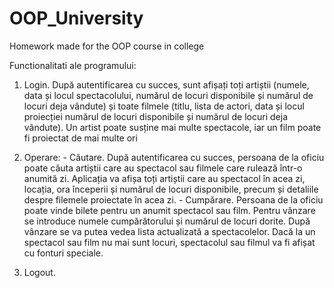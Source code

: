 # OOP_University
Homework made for the OOP course in college

Functionalitati ale programului:

  1. Login. După autentificarea cu succes, sunt afișați toți artiștii (numele, data și locul
  spectacolului, numărul de locuri disponibile și numărul de locuri deja vândute) și toate filmele
  (titlu, lista de actori, data și locul proiecției numărul de locuri disponibile și numărul de locuri
  deja vândute). Un artist poate susține mai multe spectacole, iar un film poate fi proiectat de
  mai multe ori

  2. Operare:
    - Căutare. După autentificarea cu succes, persoana de la oficiu poate căuta artiștii care
  au spectacol sau filmele care rulează într-o anumită zi. Aplicația va afișa toți artiștii
  care au spectacol în acea zi, locația, ora începerii și numărul de locuri disponibile,
  precum și detaliile despre filemele proiectate în acea zi.
    - Cumpărare. Persoana de la oficiu poate vinde bilete pentru un anumit spectacol sau
  film. Pentru vânzare se introduce numele cumpărătorului și numărul de locuri dorite.
  După vânzare se va putea vedea lista actualizată a spectacolelor. Dacă la un spectacol
  sau film nu mai sunt locuri, spectacolul sau filmul va fi afișat cu fonturi speciale.

  3. Logout.
